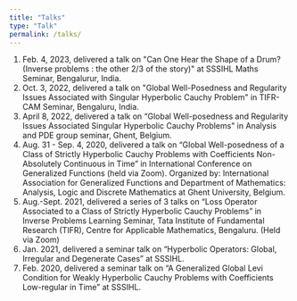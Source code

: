 ```yaml
---
title: "Talks"
type: "Talk"
permalink: /talks/
---
```


1. Feb. 4, 2023, delivered a talk on "Can One Hear the Shape of a Drum? (Inverse problems : the other 2/3 of the story)" at SSSIHL Maths Seminar, Bengalurur, India.
1. Oct. 3, 2022, delivered a talk on "Global Well-Posedness and Regularity Issues Associated with Singular Hyperbolic Cauchy Problem" in TIFR-CAM Seminar, Bengaluru, India.
1. April 8, 2022, delivered a talk on “Global Well-posedness and Regularity Issues Associated Singular Hyperbolic Cauchy Problems" in Analysis and PDE group seminar, Ghent, Belgium.
1. Aug. 31 - Sep. 4, 2020, delivered a talk on “Global Well-posedness of a Class of Strictly Hyperbolic Cauchy Problems with Coefficients Non-Absolutely Continuous in Time” in International Conference on Generalized Functions (held via Zoom). Organized by: International Association for Generalized Functions and Department of Mathematics: Analysis, Logic and Discrete Mathematics at Ghent University, Belgium.
1. Aug.-Sept. 2021, delivered a series of 3 talks on “Loss Operator Associated to a Class of Strictly Hyperbolic Cauchy Problems” in Inverse Problems Learning Seminar, Tata Institute of Fundamental Research (TIFR), Centre for Applicable Mathematics, Bengaluru. (Held via Zoom)
1. Jan. 2021, delivered a seminar talk on “Hyperbolic Operators: Global, Irregular and Degenerate Cases” at SSSIHL.
1. Feb. 2020, delivered a seminar talk on “A Generalized Global Levi Condition for Weakly Hyperbolic Cauchy Problems with Coefficients Low-regular in Time” at SSSIHL.
